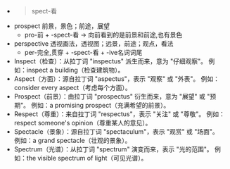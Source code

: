 - >spect-看
- prospect 前景，景色；前途，展望
	- pro-前 + -spect-看 → 向前看到的是前景和前途,也有景色
- perspective 透视画法，透视图；远景，前途；观点，看法
	- per-完全,贯穿 + -spect-看 + -ive名词词尾
- Inspect（检查）：从拉丁词 "inspectus" 派生而来，意为 "仔细观察"。
  例如：inspect a building（检查建筑物）。
- Aspect（方面）：源自拉丁词 "aspectus"，表示 "观察" 或 "外表"。
  例如：consider every aspect（考虑每个方面）。
- Prospect（前景）：由拉丁词 "prospectus" 衍生而来，意为 "展望" 或 "预期"。
  例如：a promising prospect（充满希望的前景）。
- Respect（尊重）：来自拉丁词 "respectus"，表示 "关注" 或 "尊敬"。
  例如：respect someone's opinion（尊重某人的意见）。
- Spectacle（景象）：源自拉丁词 "spectaculum"，表示 "观赏" 或 "场面"。
  例如：a grand spectacle（壮观的景象）。
- Spectrum（光谱）：从拉丁词 "spectrum" 演变而来，表示 "光的范围"。
  例如：the visible spectrum of light（可见光谱）。